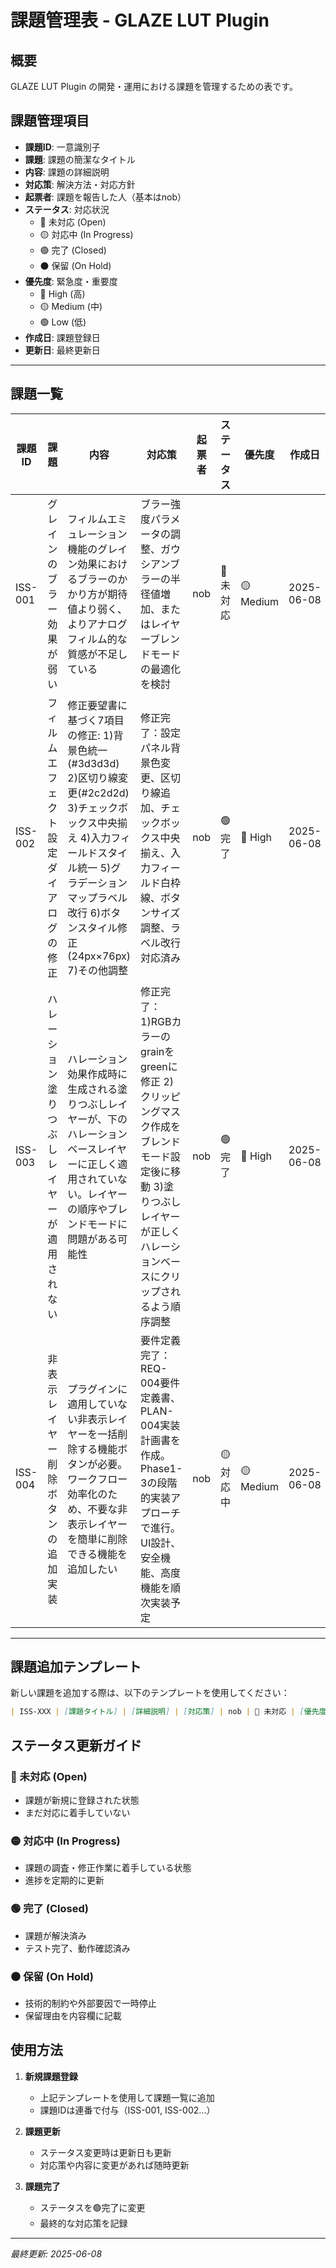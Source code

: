 # 課題管理表 - GLAZE LUT Plugin

## 概要
GLAZE LUT Plugin の開発・運用における課題を管理するための表です。

## 課題管理項目
- **課題ID**: 一意識別子
- **課題**: 課題の簡潔なタイトル
- **内容**: 課題の詳細説明
- **対応策**: 解決方法・対応方針
- **起票者**: 課題を報告した人（基本はnob）
- **ステータス**: 対応状況
  - 🔴 未対応 (Open)
  - 🟡 対応中 (In Progress)
  - 🟢 完了 (Closed)
  - ⚫ 保留 (On Hold)
- **優先度**: 緊急度・重要度
  - 🔴 High (高)
  - 🟡 Medium (中)
  - 🟢 Low (低)
- **作成日**: 課題登録日
- **更新日**: 最終更新日

---

## 課題一覧

| 課題ID | 課題 | 内容 | 対応策 | 起票者 | ステータス | 優先度 | 作成日 | 更新日 |
|--------|------|------|--------|--------|------------|--------|--------|--------|
| ISS-001 | グレインのブラー効果が弱い | フィルムエミュレーション機能のグレイン効果におけるブラーのかかり方が期待値より弱く、よりアナログフィルム的な質感が不足している | ブラー強度パラメータの調整、ガウシアンブラーの半径値増加、またはレイヤーブレンドモードの最適化を検討 | nob | 🔴 未対応 | 🟡 Medium | 2025-06-08 | 2025-06-08 |
| ISS-002 | フィルムエフェクト設定ダイアログの修正 | 修正要望書に基づく7項目の修正: 1)背景色統一(#3d3d3d) 2)区切り線変更(#2c2d2d) 3)チェックボックス中央揃え 4)入力フィールドスタイル統一 5)グラデーションマップラベル改行 6)ボタンスタイル修正(24px×76px) 7)その他調整 | 修正完了：設定パネル背景色変更、区切り線追加、チェックボックス中央揃え、入力フィールド白枠線、ボタンサイズ調整、ラベル改行対応済み | nob | 🟢 完了 | 🔴 High | 2025-06-08 | 2025-06-08 |
| ISS-003 | ハレーション塗りつぶしレイヤーが適用されない | ハレーション効果作成時に生成される塗りつぶしレイヤーが、下のハレーションベースレイヤーに正しく適用されていない。レイヤーの順序やブレンドモードに問題がある可能性 | 修正完了：1)RGBカラーのgrainをgreenに修正 2)クリッピングマスク作成をブレンドモード設定後に移動 3)塗りつぶしレイヤーが正しくハレーションベースにクリップされるよう順序調整 | nob | 🟢 完了 | 🔴 High | 2025-06-08 | 2025-06-08 |
| ISS-004 | 非表示レイヤー削除ボタンの追加実装 | プラグインに適用していない非表示レイヤーを一括削除する機能ボタンが必要。ワークフロー効率化のため、不要な非表示レイヤーを簡単に削除できる機能を追加したい | 要件定義完了：REQ-004要件定義書、PLAN-004実装計画書を作成。Phase1-3の段階的実装アプローチで進行。UI設計、安全機能、高度機能を順次実装予定 | nob | 🟡 対応中 | 🟡 Medium | 2025-06-08 | 2025-06-08 |

---

## 課題追加テンプレート

新しい課題を追加する際は、以下のテンプレートを使用してください：

```markdown
| ISS-XXX | [課題タイトル] | [詳細説明] | [対応策] | nob | 🔴 未対応 | [優先度] | YYYY-MM-DD | YYYY-MM-DD |
```

## ステータス更新ガイド

### 🔴 未対応 (Open)
- 課題が新規に登録された状態
- まだ対応に着手していない

### 🟡 対応中 (In Progress) 
- 課題の調査・修正作業に着手している状態
- 進捗を定期的に更新

### 🟢 完了 (Closed)
- 課題が解決済み
- テスト完了、動作確認済み

### ⚫ 保留 (On Hold)
- 技術的制約や外部要因で一時停止
- 保留理由を内容欄に記載

## 使用方法

1. **新規課題登録**
   - 上記テンプレートを使用して課題一覧に追加
   - 課題IDは連番で付与（ISS-001, ISS-002...）

2. **課題更新**
   - ステータス変更時は更新日も更新
   - 対応策や内容に変更があれば随時更新

3. **課題完了**
   - ステータスを🟢完了に変更
   - 最終的な対応策を記録

---

*最終更新: 2025-06-08*